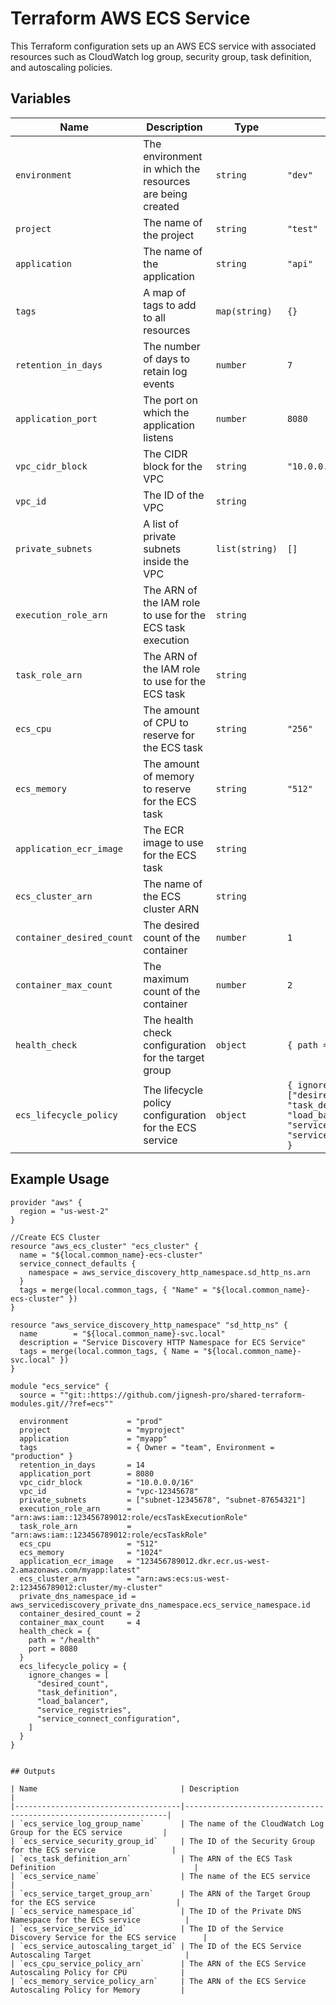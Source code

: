 # Terraform AWS ECS Service

This Terraform configuration sets up an AWS ECS service with associated resources such as CloudWatch log group, security group, task definition, and autoscaling policies.

## Variables

| Name                      | Description                                           | Type          | Default       | Required |
|---------------------------|-------------------------------------------------------|---------------|---------------|----------|
| `environment`             | The environment in which the resources are being created | `string`      | `"dev"`       | No       |
| `project`                 | The name of the project                               | `string`      | `"test"`      | No       |
| `application`             | The name of the application                           | `string`      | `"api"`       | No       |
| `tags`                    | A map of tags to add to all resources                 | `map(string)` | `{}`          | No       |
| `retention_in_days`       | The number of days to retain log events               | `number`      | `7`           | No       |
| `application_port`        | The port on which the application listens             | `number`      | `8080`        | No       |
| `vpc_cidr_block`          | The CIDR block for the VPC                            | `string`      | `"10.0.0.0/16"` | No     |
| `vpc_id`                  | The ID of the VPC                                     | `string`      |               | Yes      |
| `private_subnets`         | A list of private subnets inside the VPC              | `list(string)`| `[]`          | No       |
| `execution_role_arn`      | The ARN of the IAM role to use for the ECS task execution | `string`   |               | Yes      |
| `task_role_arn`           | The ARN of the IAM role to use for the ECS task       | `string`      |               | Yes      |
| `ecs_cpu`                 | The amount of CPU to reserve for the ECS task         | `string`      | `"256"`       | No       |
| `ecs_memory`              | The amount of memory to reserve for the ECS task      | `string`      | `"512"`       | No       |
| `application_ecr_image`   | The ECR image to use for the ECS task                 | `string`      |               | Yes      |
| `ecs_cluster_arn`         | The name of the ECS cluster ARN                       | `string`      |               | Yes      |
| `container_desired_count` | The desired count of the container                    | `number`      | `1`           | No       |
| `container_max_count`     | The maximum count of the container                    | `number`      | `2`           | No       |
| `health_check`            | The health check configuration for the target group   | `object`      | `{ path = "/", port = 80 }` | No |
| `ecs_lifecycle_policy`    | The lifecycle policy configuration for the ECS service | `object`     | `{ ignore_changes = ["desired_count", "task_definition", "load_balancer", "service_registries", "service_connect_configuration"] }` | No |

## Example Usage

```hcl
provider "aws" {
  region = "us-west-2"
}

//Create ECS Cluster
resource "aws_ecs_cluster" "ecs_cluster" {
  name = "${local.common_name}-ecs-cluster"
  service_connect_defaults {
    namespace = aws_service_discovery_http_namespace.sd_http_ns.arn
  }
  tags = merge(local.common_tags, { "Name" = "${local.common_name}-ecs-cluster" })
}

resource "aws_service_discovery_http_namespace" "sd_http_ns" {
  name        = "${local.common_name}-svc.local"
  description = "Service Discovery HTTP Namespace for ECS Service"
  tags = merge(local.common_tags, { Name = "${local.common_name}-svc.local" })
}

module "ecs_service" {
  source = ""git::https://github.com/jignesh-pro/shared-terraform-modules.git//?ref=ecs""

  environment             = "prod"
  project                 = "myproject"
  application             = "myapp"
  tags                    = { Owner = "team", Environment = "production" }
  retention_in_days       = 14
  application_port        = 8080
  vpc_cidr_block          = "10.0.0.0/16"
  vpc_id                  = "vpc-12345678"
  private_subnets         = ["subnet-12345678", "subnet-87654321"]
  execution_role_arn      = "arn:aws:iam::123456789012:role/ecsTaskExecutionRole"
  task_role_arn           = "arn:aws:iam::123456789012:role/ecsTaskRole"
  ecs_cpu                 = "512"
  ecs_memory              = "1024"
  application_ecr_image   = "123456789012.dkr.ecr.us-west-2.amazonaws.com/myapp:latest"
  ecs_cluster_arn         = "arn:aws:ecs:us-west-2:123456789012:cluster/my-cluster"
  private_dns_namespace_id = aws_servicediscovery_private_dns_namespace.ecs_service_namespace.id
  container_desired_count = 2
  container_max_count     = 4
  health_check = {
    path = "/health"
    port = 8080
  }
  ecs_lifecycle_policy = {
    ignore_changes = [
      "desired_count",
      "task_definition",
      "load_balancer",
      "service_registries",
      "service_connect_configuration",
    ]
  }
}


## Outputs

| Name                                | Description                                                      |
|-------------------------------------|------------------------------------------------------------------|
| `ecs_service_log_group_name`        | The name of the CloudWatch Log Group for the ECS service         |
| `ecs_service_security_group_id`     | The ID of the Security Group for the ECS service                 |
| `ecs_task_definition_arn`           | The ARN of the ECS Task Definition                               |
| `ecs_service_name`                  | The name of the ECS service                                      |
| `ecs_service_target_group_arn`      | The ARN of the Target Group for the ECS service                  |
| `ecs_service_namespace_id`          | The ID of the Private DNS Namespace for the ECS service          |
| `ecs_service_service_id`            | The ID of the Service Discovery Service for the ECS service      |
| `ecs_service_autoscaling_target_id` | The ID of the ECS Service Autoscaling Target                     |
| `ecs_cpu_service_policy_arn`        | The ARN of the ECS Service Autoscaling Policy for CPU            |
| `ecs_memory_service_policy_arn`     | The ARN of the ECS Service Autoscaling Policy for Memory         |